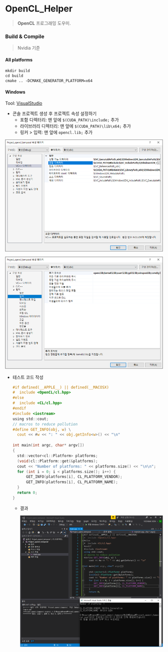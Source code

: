 # OpenCL_Helper #

> **OpenCL** 프로그래밍 도우미.



### Build & Compile

> Nvidia 기준


#### All platforms ####
```
mkdir build
cd build
cmake .. -DCMAKE_GENERATOR_PLATFORM=x64
```

#### Windows ####

Tool: [VisualStudio](https://visualstudio.microsoft.com/ko/)

- 콘솔 프로젝트 생성 후 프로젝트 속성 설정하기
  - 포함 디렉터리: 맨 앞에 <code>$(CUDA_PATH)\\include;</code> 추가
  - 라이브러리 디렉터리: 맨 앞에 <code>$(CUDA_PATH)\\lib\\x64;</code> 추가
  - 링커 > 입력: 맨 앞에 <code>opencl.lib;</code> 추가

![vs2017_project_properties_setting](img/vs2017_project_properties1.png)


![lib_name_setting](img/vs2017_project_properties2.png)

- 테스트 코드 작성

  ```c
  #if defined(__APPLE__) || defined(__MACOSX)
  #  include <OpenCL/cl.hpp>
  #else
  #  include <CL/cl.hpp>
  #endif
  #include <iostream>
  using std::cout;
  // macros to reduce pollution
  #define GET_INFO(obj, w) \
  	cout << #w << ": " << obj.getInfo<w>() << "\n"
  
  int main(int argc, char* argv[])
  {
  	std::vector<cl::Platform> platforms;
  	(void)cl::Platform::get(&platforms);
  	cout << "Number of platforms: " << platforms.size() << "\n\n";
  	for (int i = 0; i < platforms.size(); i++) {
  		GET_INFO(platforms[i], CL_PLATFORM_VENDOR);
  		GET_INFO(platforms[i], CL_PLATFORM_NAME);
  	}
  	return 0;
  }
  ```

  - 결과

    ![test_code_result](img/vs2017_project_test.png)
